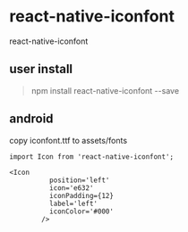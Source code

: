 # react-native-iconfont
react-native-iconfont


## user install

> npm install react-native-iconfont --save

## android

copy iconfont.ttf to  assets/fonts

```
import Icon from 'react-native-iconfont';

<Icon
          position='left'
          icon='e632'
          iconPadding={12}
          label='left'
          iconColor='#000'
        />

```